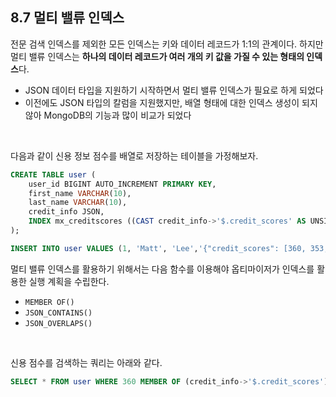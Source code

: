## 8.7 멀티 밸류 인덱스
전문 검색 인덱스를 제외한 모든 인덱스는 키와 데이터 레코드가 1:1의 관계이다. 하지만 멀티 밸류 인덱스는 **하나의 데이터 레코드가 여러 개의 키 값을 가질 수 있는 형태의 인덱스**다.
- JSON 데이터 타입을 지원하기 시작하면서 멀티 밸류 인덱스가 필요로 하게 되었다
- 이전에도 JSON 타입의 칼럼을 지원했지만, 배열 형태에 대한 인덱스 생성이 되지 않아 MongoDB의 기능과 많이 비교가 되었다

<br>

다음과 같이 신용 정보 점수를 배열로 저장하는 테이블을 가정해보자.
```sql
CREATE TABLE user (
    user_id BIGINT AUTO_INCREMENT PRIMARY KEY,
    first_name VARCHAR(10),
    last_name VARCHAR(10),
    credit_info JSON,
    INDEX mx_creditscores ((CAST credit_info->'$.credit_scores' AS UNSIGNED ARRAY)))
);

INSERT INTO user VALUES (1, 'Matt', 'Lee','{"credit_scores": [360, 353, 351}');
```

멀티 밸류 인덱스를 활용하기 위해서는 다음 함수를 이용해야 옵티마이저가 인덱스를 활용한 실행 계획을 수립한다.
- `MEMBER OF()`
- `JSON_CONTAINS()`
- `JSON_OVERLAPS()`

<br>

신용 점수를 검색하는 쿼리는 아래와 같다.
```sql
SELECT * FROM user WHERE 360 MEMBER OF (credit_info->'$.credit_scores');
```
